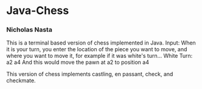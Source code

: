 # Java-Chess
### Nicholas Nasta
This is a terminal based version of chess implemented in Java. 
Input: When it is your turn, you enter the location of the piece you want to move, and where you want to move it, for example if it was white's turn...
White Turn: a2 a4
And this would move the pawn at a2 to position a4

This version of chess implements castling, en passant, check, and checkmate. 
